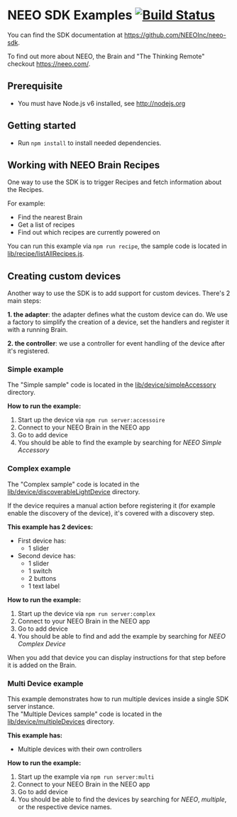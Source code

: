 # NEEO SDK Examples [![Build Status](https://travis-ci.org/NEEOInc/neeo-sdk-examples.svg?branch=master)](https://travis-ci.org/NEEOInc/neeo-sdk-examples)

You can find the SDK documentation at https://github.com/NEEOInc/neeo-sdk.

To find out more about NEEO, the Brain and "The Thinking Remote" checkout https://neeo.com/.

## Prerequisite

* You must have Node.js v6 installed, see http://nodejs.org

## Getting started

* Run `npm install` to install needed dependencies.

## Working with NEEO Brain Recipes

One way to use the SDK is to trigger Recipes and fetch information about the Recipes.

For example:
* Find the nearest Brain
* Get a list of recipes
* Find out which recipes are currently powered on

You can run this example via `npm run recipe`, the sample code is located in [lib/recipe/listAllRecipes.js](lib/recipe/listAllRecipes.js).

## Creating custom devices

Another way to use the SDK is to add support for custom devices. There's 2 main steps:

__1. the adapter__: the adapter defines what the custom device can do. We use a factory to simplify the creation of a device, set the handlers and register it with a running Brain.

__2. the controller__: we use a controller for event handling of the device after it's registered.

### Simple example

The "Simple sample" code is located in the [lib/device/simpleAccessory](lib/device/simpleAccessory) directory.

__How to run the example:__
1. Start up the device via `npm run server:accessoire`
2. Connect to your NEEO Brain in the NEEO app
3. Go to add device
4. You should be able to find the example by searching for _NEEO Simple Accessory_

### Complex example

The "Complex sample" code is located in the [lib/device/discoverableLightDevice](lib/device/discoverableLightDevice) directory.

If the device requires a manual action before registering it (for example enable the discovery of the device), it's covered with a discovery step.

__This example has 2 devices:__
* First device has:
  * 1 slider
* Second device has:
  * 1 slider
  * 1 switch
  * 2 buttons
  * 1 text label  

__How to run the example:__
1. Start up the device via `npm run server:complex`
2. Connect to your NEEO Brain in the NEEO app
3. Go to add device
4. You should be able to find and add the example by searching for _NEEO Complex Device_

When you add that device you can display instructions for that step before it is added on the Brain.

### Multi Device example
This example demonstrates how to run multiple devices inside a single SDK server instance.  
The "Multiple Devices sample" code is located in the [lib/device/multipleDevices](lib/device/multipleDevices) directory.

__This example has:__
* Multiple devices with their own controllers

__How to run the example:__
1. Start up the example via `npm run server:multi`
2. Connect to your NEEO Brain in the NEEO app
3. Go to add device
4. You should be able to find the devices by searching for _NEEO_, _multiple_, or the respective device names.
